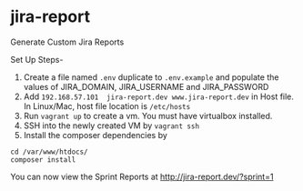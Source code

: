 # jira-report
Generate Custom Jira Reports 

Set Up Steps-
1. Create a file named `.env` duplicate to `.env.example` and populate the values of JIRA_DOMAIN, JIRA_USERNAME and JIRA_PASSWORD
2. Add `192.168.57.101  jira-report.dev www.jira-report.dev` in Host file. In Linux/Mac, host file location is `/etc/hosts`
3. Run `vagrant up` to create a vm. You must have virtualbox installed.
4. SSH into the newly created VM by `vagrant ssh`
4. Install the composer dependencies by
```
cd /var/www/htdocs/
composer install
```

You can now view the Sprint Reports at http://jira-report.dev/?sprint=1
